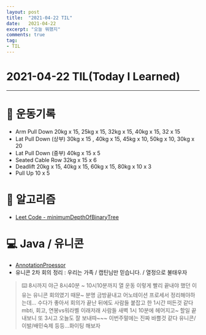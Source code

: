 ```yaml
---
layout: post 
title:  "2021-04-22 TIL"
date:   2021-04-22
excerpt: "오늘 뭐했지"
comments: true 
tag:
- TIL
---
```


# 2021-04-22 TIL(Today I Learned)

---

# 💪  운동기록
- Arm Pull Down 20kg x 15, 25kg x 15, 32kg x 15, 40kg x 15, 32 x 15
- Lat Pull Down (상부) 30kg x 15 , 40kg x 15, 45kg x 10, 50kg x 10, 30kg x 20
- Lat Pull Down (중부) 40kg x 15 x 5
- Seated Cable Row 32kg x 15 x 6
- Deadlift 20kg x 15, 40kg x 15, 60kg x 15, 80kg x 10 x 3
- Pull Up 10 x 5


# 💱  알고리즘
- [Leet Code - minimumDepthOfBinaryTree](https://myeongkwonhwang.github.io/minimum-depth-of-binary-tree)

# 💻 Java / 유니콘
- [AnnotationProessor](https://myeongkwonhwang.github.io/AnnotationProcessor)
- 유니콘 2차 회의 정리 : 우리는 가족 / 캡틴님만 믿습니다. / 열정으로 불태우자

> ⌨️ 8시까지 야근 8시40분 ~ 10시10분까지 열 운동 이렇게 빨리 끝내야 했던 이유는 유니콘 회의였기 때문~
분명 금방끝내고 어노테이션 프로세서 정리해야하는데... 수다가 좋아서 회의가 끝난 뒤에도 사람들 붙잡고 한 1시간 떠든것 같다
mbti, 회고, 연봉vs워라벨 이래저래 사람들 새벽 1시 10분에 헤어지고~ 할일 끝내보니 또 3시고 오늘도 잘 보내따~~~
이번주말에는 진짜 바쁠것 같다 유니콘/이발/배민숙제 등등...화이팅 해보자


